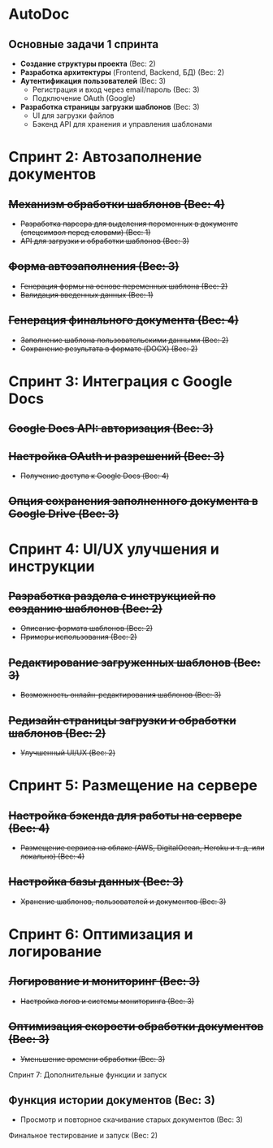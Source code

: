 # AutoDoc  

## Основные задачи 1 спринта

- **Создание структуры проекта** (Вес: 2)  
- **Разработка архитектуры** (Frontend, Backend, БД)  (Вес: 2)
- **Аутентификация пользователей** (Вес: 3) 
  - Регистрация и вход через email/пароль (Вес: 3)
  - Подключение OAuth (Google) 
- **Разработка страницы загрузки шаблонов** (Вес: 3)
  - UI для загрузки файлов  
  - Бэкенд API для хранения и управления шаблонами  

# Спринт 2: Автозаполнение документов  

## ~~**Механизм обработки шаблонов** (Вес: 4)~~
- ~~Разработка парсера для выделения переменных в документе (спецсимвол перед словами)  (Вес: 1)~~  
- ~~API для загрузки и обработки шаблонов  (Вес: 3)~~  

## ~~**Форма автозаполнения** (Вес: 3)~~  
- ~~Генерация формы на основе переменных шаблона  (Вес: 2)~~  
- ~~Валидация введенных данных  (Вес: 1)~~  

## ~~**Генерация финального документа** (Вес: 4)~~ 
- ~~Заполнение шаблона пользовательскими данными  (Вес: 2)~~  
- ~~Сохранение результата в формате (DOCX)  (Вес: 2)~~  

# Спринт 3: Интеграция с Google Docs

## ~~Google Docs API: авторизация (Вес: 3)~~

## ~~Настройка OAuth и разрешений (Вес: 3)~~
- ~~Получение доступа к Google Docs (Вес: 4)~~

## ~~Опция сохранения заполненного документа в Google Drive (Вес: 3)~~

# Спринт 4: UI/UX улучшения и инструкции

## ~~Разработка раздела с инструкцией по созданию шаблонов (Вес: 2)~~
- ~~Описание формата шаблонов (Вес: 2)~~
- ~~Примеры использования (Вес: 2)~~

## ~~Редактирование загруженных шаблонов (Вес: 3)~~
- ~~Возможность онлайн-редактирования шаблонов (Вес: 3)~~

## ~~Редизайн страницы загрузки и обработки шаблонов (Вес: 2)~~
- ~~Улучшенный UI/UX (Вес: 2)~~

# Спринт 5: Размещение на сервере

## ~~Настройка бэкенда для работы на сервере (Вес: 4)~~
- ~~Размещение сервиса на облаке (AWS, DigitalOcean, Heroku и т. д. или локально) (Вес: 4)~~

## ~~Настройка базы данных (Вес: 3)~~
- ~~Хранение шаблонов, пользователей и документов (Вес: 3)~~

# Спринт 6: Оптимизация и логирование

## ~~Логирование и мониторинг (Вес: 3)~~
- ~~Настройка логов и системы мониторинга (Вес: 3)~~

## ~~Оптимизация скорости обработки документов (Вес: 3)~~
- ~~Уменьшение времени обработки (Вес: 3)~~

Спринт 7: Дополнительные функции и запуск

## Функция истории документов (Вес: 3)
- Просмотр и повторное скачивание старых документов (Вес: 3)

Финальное тестирование и запуск (Вес: 2)

